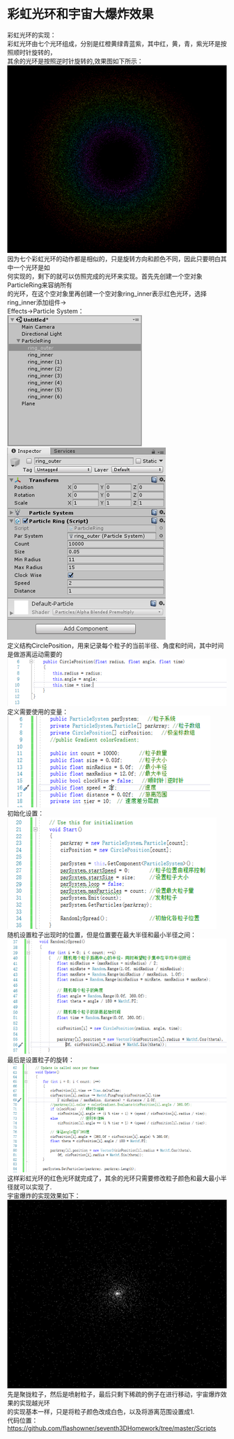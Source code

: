 # 彩虹光环和宇宙大爆炸效果
彩虹光环的实现：<br>
彩虹光环由七个光环组成，分别是红橙黄绿青蓝紫，其中红，黄，青，紫光环是按照顺时针旋转的，<br>
其余的光环是按照逆时针旋转的,效果图如下所示：<br>
![](https://github.com/flashowner/seventh3DHomework/blob/master/%E5%9B%BE%E7%89%87/%E6%8D%95%E8%8E%B7.PNG)<br>
因为七个彩虹光环的动作都是相似的，只是旋转方向和颜色不同，因此只要明白其中一个光环是如<br>
何实现的，剩下的就可以仿照完成的光环来实现。首先先创建一个空对象ParticleRing来容纳所有<br>
的光环，在这个空对象里再创建一个空对象ring_inner表示红色光环，选择ring_inner添加组件-><br>
Effects->Particle System：<br>
![](https://github.com/flashowner/seventh3DHomework/blob/master/%E5%9B%BE%E7%89%87/%E6%8D%95%E8%8E%B71.PNG)<br>
![](https://github.com/flashowner/seventh3DHomework/blob/master/%E5%9B%BE%E7%89%87/%E6%8D%95%E8%8E%B72.PNG)<br>
定义结构CirclePosition，用来记录每个粒子的当前半径、角度和时间，其中时间是做游离运动需要的<br>
![](https://github.com/flashowner/seventh3DHomework/blob/master/%E5%9B%BE%E7%89%87/%E6%8D%95%E8%8E%B73.PNG)<br>
定义需要使用的变量：<br>
![](https://github.com/flashowner/seventh3DHomework/blob/master/%E5%9B%BE%E7%89%87/%E6%8D%95%E8%8E%B74.PNG)<br>
初始化设置：<br>
![](https://github.com/flashowner/seventh3DHomework/blob/master/%E5%9B%BE%E7%89%87/%E6%8D%95%E8%8E%B75.PNG)<br>
随机设置粒子出现时的位置，但是位置要在最大半径和最小半径之间：<br>
![](https://github.com/flashowner/seventh3DHomework/blob/master/%E5%9B%BE%E7%89%87/%E6%8D%95%E8%8E%B76.PNG)<br>
最后是设置粒子的旋转：<br>
![](https://github.com/flashowner/seventh3DHomework/blob/master/%E5%9B%BE%E7%89%87/%E6%8D%95%E8%8E%B77.PNG)<br>
这样彩虹光环的红色光环就完成了，其余的光环只需要修改粒子颜色和最大最小半径就可以实现了.<br>
宇宙爆炸的实现效果如下：<br>
![](https://github.com/flashowner/seventh3DHomework/blob/master/%E5%9B%BE%E7%89%87/%E6%8D%95%E8%8E%B78.PNG)<br>
先是聚拢粒子，然后是喷射粒子，最后只剩下稀疏的例子在进行移动，宇宙爆炸效果的实现越光环<br>
的实现基本一样，只是将粒子颜色改成白色，以及将游离范围设置成1.<br>
代码位置：https://github.com/flashowner/seventh3DHomework/tree/master/Scripts
